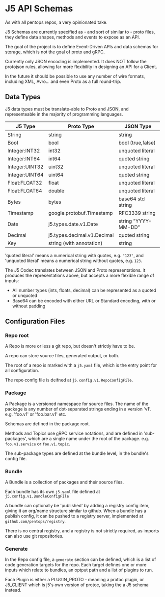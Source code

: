 J5 API Schemas
==============

As with all pentops repos, a very opinionated take.

J5 Schemas are currently specified as - and sort of similar to - proto files,
they define data shapes, methods and events to expose as an API.

The goal of the project is to define Event-Driven APIs and data schemas for storage,
which is not the goal of proto and gRPC.

Currently only JSON encoding is implemented. It does NOT follow the protojson
rules, allowing far more flexibility in designing an API for a Client.

In the future it should be possible to use any number of wire formats, including
XML, Avro... and even Proto as a full round-trip.

Data Types
----------

J5 data types must be translate-able to Proto and JSON, and representeable in
the majority of programming languages.


| J5 Type         | Proto Type                  | JSON Type           | 
| --------------- | --------------------------- | ------------------- | 
| String          | string                      | string              |
| Bool            | bool                        | bool (true,false)   |
| Integer:INT32   | int32                       | unquoted literal    |
| Integer:INT64   | int64                       | quoted string       |
| Integer:UINT32  | uint32                      | unquoted literal    |
| Integer:UINT64  | uint64                      | quoted string       |
| Float:FLOAT32   | float                       | unquoted literal    |
| Float:FLOAT64   | double                      | unquoted literal    |
| Bytes           | bytes                       | base64 std string   |
| Timestamp       | google.protobuf.Timestamp   | RFC3339 string      |
| Date            | j5.types.date.v1.Date       | string "YYYY-MM-DD" |
| Decimal         | j5.types.decimal.v1.Decimal | quoted string       |
| Key             | string (with annotation)    | string              |


'quoted literal' means a numerical string with quotes, e.g. `"123"`, and
'unquoted literal' means a numerical string without quotes, e.g. `123`.

The J5 Codec translates between JSON and Proto representations. It produces the
representations above, but accepts a more flexible range of inputs:

- All number types (ints, floats, decimal) can be represented as a quoted or unquoted
- Base64 can be encoded with either URL or Standard encoding, with or without
  padding

Configuration Files
-------------------

### Repo root

A Repo is more or less a git repo, but doesn't strictly have to be.

A repo can store source files, generated output, or both.

The root of a repo is marked with a `j5.yaml` file, which is the entry point for
all configuration.

The repo config file is deifned at `j5.config.v1.RepoConfigFile`.

### Package

A Package is a versioned namespace for source files. The name of the package is
any number of dot-separated strings ending in a version 'v1'. e.g. 'foo.v1' or
'foo.bar.v1' etc.

Schemas are defined in the package root.

Methods and Topics use gRPC service notations, and are defined in
'sub-packages', which are a single name under the root of the package. e.g.
`foo.v1.service` or `foo.v1.topic`.

The sub-package types are defined at the bundle level, in the bundle's config file.


### Bundle

A Bundle is a collection of packages and their source files.

Each bundle has its own `j5.yaml` file defined at `j5.config.v1.BundleConfigFile`

A bundle can optionally be 'published' by adding a registry config item, giving
it an org/name structure similar to github. When a bundle has a publish config,
it can be pushed to a registry server, implemented at `github.com/pentops/registry`.

There is no central registry, and a registry is not strictly required, as
imports can also use git repositories.


### Generate

In the Repo config file, a `generate` section can be defined, which is a list of
code generation targets for the repo. Each target defines one or more inputs
which relate to bundles, an optput path and a list of plugins to run.

Each Plugin is either a PLUGIN_PROTO - meaning a protoc plugin, or J5_CLIENT
which is j5's own version of protoc, taking the a J5 schema instead.
